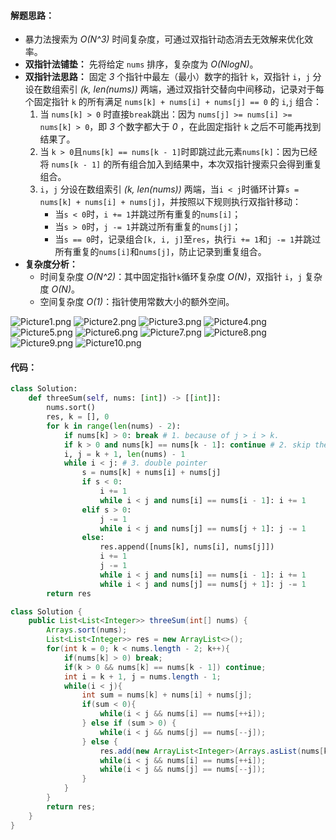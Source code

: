 #### 解题思路：

- 暴力法搜索为 *O(N^3)* 时间复杂度，可通过双指针动态消去无效解来优化效率。
- **双指针法铺垫：** 先将给定 `nums` 排序，复杂度为 *O(NlogN)*。
- **双指针法思路：** 固定 *3* 个指针中最左（最小）数字的指针 `k`，双指针 `i`，`j` 分设在数组索引 *(k, len(nums))* 两端，通过双指针交替向中间移动，记录对于每个固定指针 `k` 的所有满足 `nums[k] + nums[i] + nums[j] == 0` 的 `i`,`j` 组合：
    1. 当 `nums[k] > 0` 时直接`break`跳出：因为 `nums[j] >= nums[i] >= nums[k] > 0`，即 *3* 个数字都大于 *0* ，在此固定指针 `k` 之后不可能再找到结果了。
    2. 当 `k > 0`且`nums[k] == nums[k - 1]`时即跳过此元素`nums[k]`：因为已经将 `nums[k - 1]` 的所有组合加入到结果中，本次双指针搜索只会得到重复组合。
    3. `i`，`j` 分设在数组索引 *(k, len(nums))* 两端，当`i < j`时循环计算`s = nums[k] + nums[i] + nums[j]`，并按照以下规则执行双指针移动：
        - 当`s < 0`时，`i += 1`并跳过所有重复的`nums[i]`；
        - 当`s > 0`时，`j -= 1`并跳过所有重复的`nums[j]`；
        - 当`s == 0`时，记录组合`[k, i, j]`至`res`，执行`i += 1`和`j -= 1`并跳过所有重复的`nums[i]`和`nums[j]`，防止记录到重复组合。
- **复杂度分析：**
    - 时间复杂度 *O(N^2)*：其中固定指针`k`循环复杂度 *O(N)*，双指针 `i`，`j` 复杂度 *O(N)*。
    - 空间复杂度 *O(1)*：指针使用常数大小的额外空间。

 ![Picture1.png](https://pic.leetcode-cn.com/fe0bf4f1476950365f4daf7f6c69959a26efa4ce4838d9ab2ebdc653720d5bc4-Picture1.png) ![Picture2.png](https://pic.leetcode-cn.com/030717e1cde175687fae914f3f49b3f17c6aaa75656b4be8ab49be14790d691c-Picture2.png) ![Picture3.png](https://pic.leetcode-cn.com/1638b06c85ea703e8c5266f6c2a5127ea622cad92f098e0faef888c664e56adf-Picture3.png) ![Picture4.png](https://pic.leetcode-cn.com/c04ad52a5c4335e6a7f5f23c31de4fda75dc79156f218977e82436935c6aec22-Picture4.png) ![Picture5.png](https://pic.leetcode-cn.com/17f8dd95e4b8ea334a28a48d597faf60f680eb45eb5dc9b31d18d0679b099954-Picture5.png) ![Picture6.png](https://pic.leetcode-cn.com/f3a5212604b0348c004653ae3bf31e5871f768df0363aea713ab3b504d30694f-Picture6.png) ![Picture7.png](https://pic.leetcode-cn.com/968378e44e71c89151670d3c0c6528d3599c372c10b51301756883555c0f7818-Picture7.png) ![Picture8.png](https://pic.leetcode-cn.com/13e88630eba35158eea4540a4a7e057a5035d88084cdd497ff444d741ffb6ac5-Picture8.png) ![Picture9.png](https://pic.leetcode-cn.com/7d06396d1df00b6654c05d0ee059645d57bc1a0d97d7417b0caacf9cc1b1049e-Picture9.png) ![Picture10.png](https://pic.leetcode-cn.com/2e170ae1dc32b71606f9782d88c9ea61324675213b3c871c55b2944a2c37c075-Picture10.png) 



#### 代码：

```Python []
class Solution:
    def threeSum(self, nums: [int]) -> [[int]]:
        nums.sort()
        res, k = [], 0
        for k in range(len(nums) - 2):
            if nums[k] > 0: break # 1. because of j > i > k.
            if k > 0 and nums[k] == nums[k - 1]: continue # 2. skip the same `nums[k]`.
            i, j = k + 1, len(nums) - 1
            while i < j: # 3. double pointer
                s = nums[k] + nums[i] + nums[j]
                if s < 0:
                    i += 1
                    while i < j and nums[i] == nums[i - 1]: i += 1
                elif s > 0:
                    j -= 1
                    while i < j and nums[j] == nums[j + 1]: j -= 1
                else:
                    res.append([nums[k], nums[i], nums[j]])
                    i += 1
                    j -= 1
                    while i < j and nums[i] == nums[i - 1]: i += 1
                    while i < j and nums[j] == nums[j + 1]: j -= 1
        return res
```
```Java []
class Solution {
    public List<List<Integer>> threeSum(int[] nums) {
        Arrays.sort(nums);
        List<List<Integer>> res = new ArrayList<>();
        for(int k = 0; k < nums.length - 2; k++){
            if(nums[k] > 0) break;
            if(k > 0 && nums[k] == nums[k - 1]) continue;
            int i = k + 1, j = nums.length - 1;
            while(i < j){
                int sum = nums[k] + nums[i] + nums[j];
                if(sum < 0){
                    while(i < j && nums[i] == nums[++i]);
                } else if (sum > 0) {
                    while(i < j && nums[j] == nums[--j]);
                } else {
                    res.add(new ArrayList<Integer>(Arrays.asList(nums[k], nums[i], nums[j])));
                    while(i < j && nums[i] == nums[++i]);
                    while(i < j && nums[j] == nums[--j]);
                }
            }
        }
        return res;
    }
}
```